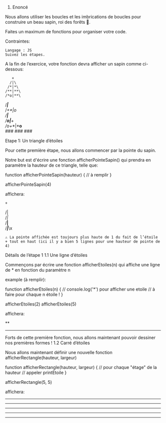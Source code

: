 1. Enoncé

Nous allons utiliser les boucles et les imbrications de boucles pour construire un beau sapin, roi des forêts 🎄.

Faites un maximum de fonctions pour organiser votre code.

Contraintes:

    Langage : JS
    Suivez les étapes.

A la fin de l’exercice, votre fonction devra afficher un sapin comme ci-dessous:

       + 
      /|\
     /*|*\
    /**|**\
    /*o|**\
   /***|***\
  /**+*|*o**\
  /****|****\
 /***o*|**+**\
/*o*+**|***o**\
      ###
      ###
      ###

Etape 1: Un triangle d’étoiles

Pour cette première étape, nous allons commencer par la pointe du sapin.

Notre but est d'écrire une fonction afficherPointeSapin() qui prendra en paramètre la hauteur de ce triangle, telle que:

function afficherPointeSapin(hauteur) {
  // à remplir
}

afficherPointeSapin(4)

affichera:

    +
   /|\
  /*|*\
 /**|**\
/***|***\x

    ⚠️ La pointe affichée est toujours plus haute de 1 du fait de l’étoile + tout en haut (ici il y a bien 5 lignes pour une hauteur de pointe de 4)

Détails de l’étape 1
1.1 Une ligne d’étoiles

Commençons par écrire une fonction afficherEtoiles(n) qui affiche une ligne de * en fonction du paramètre n

example (à remplir):

function afficherEtoiles(n) {
  // console.log('*') pour afficher une etoile
  // à faire pour chaque n étoile !
}

afficherEtoiles(2)
afficherEtoiles(5)

affichera:

**
*****

Forts de cette première fonction, nous allons maintenant pouvoir dessiner nos premières formes !
1.2 Carré d’étoiles

Nous allons maintenant définir une nouvelle fonction afficherRectangle(hauteur, largeur)

function afficherRectangle(hauteur, largeur) {
  // pour chaque "étage" de la hauteur
  //    appeler printEtoile
}

afficherRectangle(5, 5)

affichera:

*****
*****
*****
*****
*****